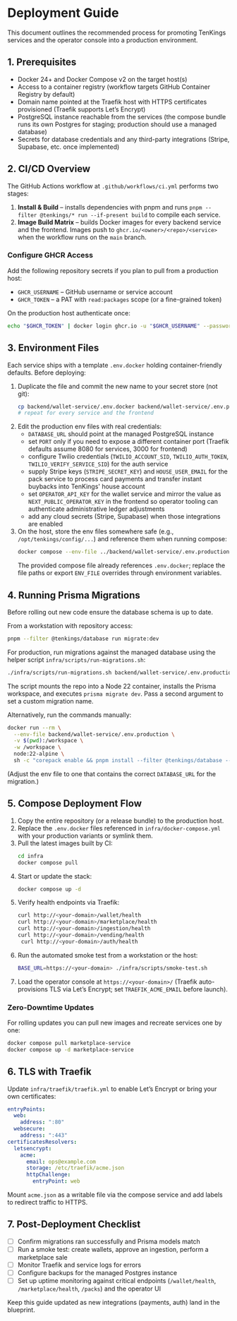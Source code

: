 # Deployment Guide

This document outlines the recommended process for promoting TenKings services and the operator console into a production environment.

## 1. Prerequisites

- Docker 24+ and Docker Compose v2 on the target host(s)
- Access to a container registry (workflow targets GitHub Container Registry by default)
- Domain name pointed at the Traefik host with HTTPS certificates provisioned (Traefik supports Let’s Encrypt)
- PostgreSQL instance reachable from the services (the compose bundle runs its own Postgres for staging; production should use a managed database)
- Secrets for database credentials and any third-party integrations (Stripe, Supabase, etc. once implemented)

## 2. CI/CD Overview

The GitHub Actions workflow at `.github/workflows/ci.yml` performs two stages:

1. **Install & Build** – installs dependencies with pnpm and runs `pnpm --filter @tenkings/* run --if-present build` to compile each service.
2. **Image Build Matrix** – builds Docker images for every backend service and the frontend. Images push to `ghcr.io/<owner>/<repo>/<service>` when the workflow runs on the `main` branch.

### Configure GHCR Access

Add the following repository secrets if you plan to pull from a production host:

- `GHCR_USERNAME` – GitHub username or service account
- `GHCR_TOKEN` – a PAT with `read:packages` scope (or a fine-grained token)

On the production host authenticate once:

```bash
echo "$GHCR_TOKEN" | docker login ghcr.io -u "$GHCR_USERNAME" --password-stdin
```

## 3. Environment Files

Each service ships with a template `.env.docker` holding container-friendly defaults. Before deploying:

1. Duplicate the file and commit the new name to your secret store (not git):
   ```bash
   cp backend/wallet-service/.env.docker backend/wallet-service/.env.production
   # repeat for every service and the frontend
   ```
2. Edit the production env files with real credentials:
   - `DATABASE_URL` should point at the managed PostgreSQL instance
   - set `PORT` only if you need to expose a different container port (Traefik defaults assume 8080 for services, 3000 for frontend)
   - configure Twilio credentials (`TWILIO_ACCOUNT_SID`, `TWILIO_AUTH_TOKEN`, `TWILIO_VERIFY_SERVICE_SID`) for the auth service
   - supply Stripe keys (`STRIPE_SECRET_KEY`) and `HOUSE_USER_EMAIL` for the pack service to process card payments and transfer instant buybacks into TenKings' house account
   - set `OPERATOR_API_KEY` for the wallet service and mirror the value as `NEXT_PUBLIC_OPERATOR_KEY` in the frontend so operator tooling can authenticate administrative ledger adjustments
   - add any cloud secrets (Stripe, Supabase) when those integrations are enabled
3. On the host, store the env files somewhere safe (e.g., `/opt/tenkings/config/...`) and reference them when running compose:
   ```bash
   docker compose --env-file ../backend/wallet-service/.env.production up -d wallet-service
   ```
   The provided compose file already references `.env.docker`; replace the file paths or export `ENV_FILE` overrides through environment variables.

## 4. Running Prisma Migrations

Before rolling out new code ensure the database schema is up to date.

From a workstation with repository access:

```bash
pnpm --filter @tenkings/database run migrate:dev
```

For production, run migrations against the managed database using the helper script `infra/scripts/run-migrations.sh`:

```bash
./infra/scripts/run-migrations.sh backend/wallet-service/.env.production
```

The script mounts the repo into a Node 22 container, installs the Prisma workspace, and executes `prisma migrate dev`. Pass a second argument to set a custom migration name.

Alternatively, run the commands manually:

```bash
docker run --rm \
  --env-file backend/wallet-service/.env.production \
  -v $(pwd):/workspace \
  -w /workspace \
  node:22-alpine \
  sh -c "corepack enable && pnpm install --filter @tenkings/database --prod && pnpm --filter @tenkings/database run migrate:dev -- --name deploy-$(date +%Y%m%d%H%M)"
```

(Adjust the env file to one that contains the correct `DATABASE_URL` for the migration.)

## 5. Compose Deployment Flow

1. Copy the entire repository (or a release bundle) to the production host.
2. Replace the `.env.docker` files referenced in `infra/docker-compose.yml` with your production variants or symlink them.
3. Pull the latest images built by CI:
   ```bash
   cd infra
   docker compose pull
   ```
4. Start or update the stack:
   ```bash
   docker compose up -d
   ```
5. Verify health endpoints via Traefik:
   ```bash
   curl http://<your-domain>/wallet/health
   curl http://<your-domain>/marketplace/health
   curl http://<your-domain>/ingestion/health
   curl http://<your-domain>/vending/health
    curl http://<your-domain>/auth/health
   ```
6. Run the automated smoke test from a workstation or the host:
   ```bash
   BASE_URL=https://<your-domain> ./infra/scripts/smoke-test.sh
   ```
7. Load the operator console at `https://<your-domain>/` (Traefik auto-provisions TLS via Let’s Encrypt; set `TRAEFIK_ACME_EMAIL` before launch).

### Zero-Downtime Updates

For rolling updates you can pull new images and recreate services one by one:

```bash
docker compose pull marketplace-service
docker compose up -d marketplace-service
```

## 6. TLS with Traefik

Update `infra/traefik/traefik.yml` to enable Let’s Encrypt or bring your own certificates:

```yaml
entryPoints:
  web:
    address: ":80"
  websecure:
    address: ":443"
certificatesResolvers:
  letsencrypt:
    acme:
      email: ops@example.com
      storage: /etc/traefik/acme.json
      httpChallenge:
        entryPoint: web
```

Mount `acme.json` as a writable file via the compose service and add labels to redirect traffic to HTTPS.

## 7. Post-Deployment Checklist

- [ ] Confirm migrations ran successfully and Prisma models match
- [ ] Run a smoke test: create wallets, approve an ingestion, perform a marketplace sale
- [ ] Monitor Traefik and service logs for errors
- [ ] Configure backups for the managed Postgres instance
- [ ] Set up uptime monitoring against critical endpoints (`/wallet/health`, `/marketplace/health`, `/packs`) and the operator UI

Keep this guide updated as new integrations (payments, auth) land in the blueprint.
